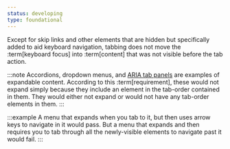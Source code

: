 ```yaml
---
status: developing
type: foundational
---
```


Except for skip links and other elements that are hidden but specifically added to aid keyboard navigation, tabbing does not move the :term[keyboard focus] into :term[content] that was not visible before the tab action.

:::note
Accordions, dropdown menus, and [ARIA tab panels](https://www.w3.org/WAI/ARIA/apg/patterns/tabs/) are examples of expandable content. According to this :term[requirement], these would not expand simply because they include an element in the tab-order contained in them. They would either not expand or would not have any tab-order elements in them.
:::

:::example
A menu that expands when you tab to it, but then uses arrow keys to navigate in it would pass. But a menu that expands and then requires you to tab through all the newly-visible elements to navigate past it would fail.
:::
